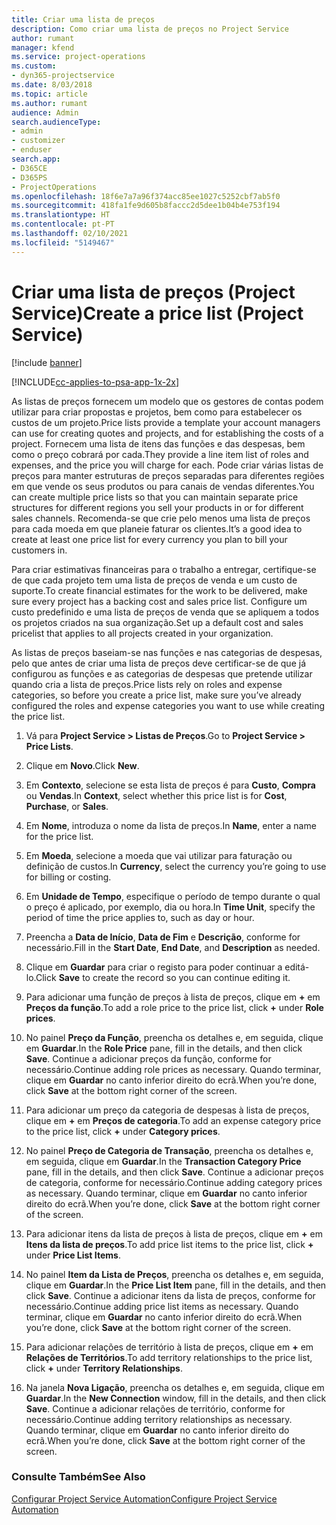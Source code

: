 ```yaml
---
title: Criar uma lista de preços
description: Como criar uma lista de preços no Project Service
author: rumant
manager: kfend
ms.service: project-operations
ms.custom:
- dyn365-projectservice
ms.date: 8/03/2018
ms.topic: article
ms.author: rumant
audience: Admin
search.audienceType:
- admin
- customizer
- enduser
search.app:
- D365CE
- D365PS
- ProjectOperations
ms.openlocfilehash: 18f6e7a7a96f374acc85ee1027c5252cbf7ab5f0
ms.sourcegitcommit: 418fa1fe9d605b8faccc2d5dee1b04b4e753f194
ms.translationtype: HT
ms.contentlocale: pt-PT
ms.lasthandoff: 02/10/2021
ms.locfileid: "5149467"
---
```

# <a name="create-a-price-list-project-service"></a><span data-ttu-id="d352d-103">Criar uma lista de preços (Project Service)</span><span class="sxs-lookup"><span data-stu-id="d352d-103">Create a price list (Project Service)</span></span>

[!include [banner](../includes/psa-now-project-operations.md)]

[!INCLUDE[cc-applies-to-psa-app-1x-2x](../includes/cc-applies-to-psa-app-1x-2x.md)]

<span data-ttu-id="d352d-104">As listas de preços fornecem um modelo que os gestores de contas podem utilizar para criar propostas e projetos, bem como para estabelecer os custos de um projeto.</span><span class="sxs-lookup"><span data-stu-id="d352d-104">Price lists provide a template your account managers can use for creating quotes and projects, and for establishing the costs of a project.</span></span> <span data-ttu-id="d352d-105">Fornecem uma lista de itens das funções e das despesas, bem como o preço cobrará por cada.</span><span class="sxs-lookup"><span data-stu-id="d352d-105">They provide a line item list of roles and expenses, and the price you will charge for each.</span></span> <span data-ttu-id="d352d-106">Pode criar várias listas de preços para manter estruturas de preços separadas para diferentes regiões em que vende os seus produtos ou para canais de vendas diferentes.</span><span class="sxs-lookup"><span data-stu-id="d352d-106">You can create multiple price lists so that you can maintain separate price structures for different regions you sell your products in or for different sales channels.</span></span> <span data-ttu-id="d352d-107">Recomenda-se que crie pelo menos uma lista de preços para cada moeda em que planeie faturar os clientes.</span><span class="sxs-lookup"><span data-stu-id="d352d-107">It’s a good idea to create at least one price list for every currency you plan to bill your customers in.</span></span>  
  
<span data-ttu-id="d352d-108">Para criar estimativas financeiras para o trabalho a entregar, certifique-se de que cada projeto tem uma lista de preços de venda e um custo de suporte.</span><span class="sxs-lookup"><span data-stu-id="d352d-108">To create financial estimates for the work to be delivered, make sure every project has a backing cost and sales price list.</span></span> <span data-ttu-id="d352d-109">Configure um custo predefinido e uma lista de preços de venda que se apliquem a todos os projetos criados na sua organização.</span><span class="sxs-lookup"><span data-stu-id="d352d-109">Set up a default cost and sales pricelist that applies to all projects created in your organization.</span></span>  
  
<span data-ttu-id="d352d-110">As listas de preços baseiam-se nas funções e nas categorias de despesas, pelo que antes de criar uma lista de preços deve certificar-se de que já configurou as funções e as categorias de despesas que pretende utilizar quando cria a lista de preços.</span><span class="sxs-lookup"><span data-stu-id="d352d-110">Price lists rely on roles and expense categories, so before you create a price list, make sure you’ve already configured the roles and expense categories you want to use while creating the price list.</span></span>  
  
1.  <span data-ttu-id="d352d-111">Vá para **Project Service > Listas de Preços**.</span><span class="sxs-lookup"><span data-stu-id="d352d-111">Go to **Project Service > Price Lists**.</span></span>  
  
2.  <span data-ttu-id="d352d-112">Clique em **Novo**.</span><span class="sxs-lookup"><span data-stu-id="d352d-112">Click **New**.</span></span>  
  
3.  <span data-ttu-id="d352d-113">Em **Contexto**, selecione se esta lista de preços é para **Custo**, **Compra** ou **Vendas**.</span><span class="sxs-lookup"><span data-stu-id="d352d-113">In **Context**, select whether this price list is for **Cost**, **Purchase**, or **Sales**.</span></span>  
  
4.  <span data-ttu-id="d352d-114">Em **Nome**, introduza o nome da lista de preços.</span><span class="sxs-lookup"><span data-stu-id="d352d-114">In **Name**, enter a name for the price list.</span></span>  
  
5.  <span data-ttu-id="d352d-115">Em **Moeda**, selecione a moeda que vai utilizar para faturação ou definição de custos.</span><span class="sxs-lookup"><span data-stu-id="d352d-115">In **Currency**, select the currency you’re going to use for billing or costing.</span></span>  
  
6.  <span data-ttu-id="d352d-116">Em **Unidade de Tempo**, especifique o período de tempo durante o qual o preço é aplicado, por exemplo, dia ou hora.</span><span class="sxs-lookup"><span data-stu-id="d352d-116">In **Time Unit**, specify the period of time the price applies to, such as day or hour.</span></span>  
  
7.  <span data-ttu-id="d352d-117">Preencha a **Data de Início**, **Data de Fim** e **Descrição**, conforme for necessário.</span><span class="sxs-lookup"><span data-stu-id="d352d-117">Fill in the **Start Date**, **End Date**, and **Description** as needed.</span></span>  
  
8.  <span data-ttu-id="d352d-118">Clique em **Guardar** para criar o registo para poder continuar a editá-lo.</span><span class="sxs-lookup"><span data-stu-id="d352d-118">Click **Save** to create the record so you can continue editing it.</span></span>  
  
9. <span data-ttu-id="d352d-119">Para adicionar uma função de preços à lista de preços, clique em **+** em **Preços da função**.</span><span class="sxs-lookup"><span data-stu-id="d352d-119">To add a role price to the price list, click **+** under **Role prices**.</span></span>  
  
10. <span data-ttu-id="d352d-120">No painel **Preço da Função**, preencha os detalhes e, em seguida, clique em **Guardar**.</span><span class="sxs-lookup"><span data-stu-id="d352d-120">In the **Role Price** pane, fill in the details, and then click **Save**.</span></span> <span data-ttu-id="d352d-121">Continue a adicionar preços da função, conforme for necessário.</span><span class="sxs-lookup"><span data-stu-id="d352d-121">Continue adding role prices as necessary.</span></span> <span data-ttu-id="d352d-122">Quando terminar, clique em **Guardar** no canto inferior direito do ecrã.</span><span class="sxs-lookup"><span data-stu-id="d352d-122">When you’re done, click **Save** at the bottom right corner of the screen.</span></span>  
  
11. <span data-ttu-id="d352d-123">Para adicionar um preço da categoria de despesas à lista de preços, clique em **+** em **Preços de categoria**.</span><span class="sxs-lookup"><span data-stu-id="d352d-123">To add an expense category price to the price list, click **+** under **Category prices**.</span></span>  
  
12. <span data-ttu-id="d352d-124">No painel **Preço de Categoria de Transação**, preencha os detalhes e, em seguida, clique em **Guardar**.</span><span class="sxs-lookup"><span data-stu-id="d352d-124">In the **Transaction Category Price** pane, fill in the details, and then click **Save**.</span></span> <span data-ttu-id="d352d-125">Continue a adicionar preços de categoria, conforme for necessário.</span><span class="sxs-lookup"><span data-stu-id="d352d-125">Continue adding category prices as necessary.</span></span> <span data-ttu-id="d352d-126">Quando terminar, clique em **Guardar** no canto inferior direito do ecrã.</span><span class="sxs-lookup"><span data-stu-id="d352d-126">When you’re done, click **Save** at the bottom right corner of the screen.</span></span>  
  
13. <span data-ttu-id="d352d-127">Para adicionar itens da lista de preços à lista de preços, clique em **+** em **Itens da lista de preços**.</span><span class="sxs-lookup"><span data-stu-id="d352d-127">To add price list items to the price list, click **+** under **Price List Items**.</span></span>  
  
14. <span data-ttu-id="d352d-128">No painel **Item da Lista de Preços**, preencha os detalhes e, em seguida, clique em **Guardar**.</span><span class="sxs-lookup"><span data-stu-id="d352d-128">In the **Price List Item** pane, fill in the details, and then click **Save**.</span></span> <span data-ttu-id="d352d-129">Continue a adicionar itens da lista de preços, conforme for necessário.</span><span class="sxs-lookup"><span data-stu-id="d352d-129">Continue adding price list items as necessary.</span></span> <span data-ttu-id="d352d-130">Quando terminar, clique em **Guardar** no canto inferior direito do ecrã.</span><span class="sxs-lookup"><span data-stu-id="d352d-130">When you’re done, click **Save** at the bottom right corner of the screen.</span></span>  
  
15. <span data-ttu-id="d352d-131">Para adicionar relações de território à lista de preços, clique em **+** em **Relações de Territórios**.</span><span class="sxs-lookup"><span data-stu-id="d352d-131">To add territory relationships to the price list, click **+** under **Territory Relationships**.</span></span>  
  
16. <span data-ttu-id="d352d-132">Na janela **Nova Ligação**, preencha os detalhes e, em seguida, clique em **Guardar**.</span><span class="sxs-lookup"><span data-stu-id="d352d-132">In the **New Connection** window, fill in the details, and then click **Save**.</span></span> <span data-ttu-id="d352d-133">Continue a adicionar relações de território, conforme for necessário.</span><span class="sxs-lookup"><span data-stu-id="d352d-133">Continue adding territory relationships as necessary.</span></span> <span data-ttu-id="d352d-134">Quando terminar, clique em **Guardar** no canto inferior direito do ecrã.</span><span class="sxs-lookup"><span data-stu-id="d352d-134">When you’re done, click **Save** at the bottom right corner of the screen.</span></span>  
  
### <a name="see-also"></a><span data-ttu-id="d352d-135">Consulte Também</span><span class="sxs-lookup"><span data-stu-id="d352d-135">See Also</span></span>  
 [<span data-ttu-id="d352d-136">Configurar Project Service Automation</span><span class="sxs-lookup"><span data-stu-id="d352d-136">Configure Project Service Automation</span></span>](../psa/configure.md)

